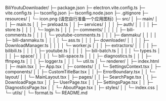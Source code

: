 BiliYoutuDownloader/
├─ package.json
├─ electron.vite.config.ts
├─ vite.config.ts
├─ tsconfig.json
├─ tsconfig.node.json
├─ .gitignore
├─ resources/
│  └─ icon.png (请您自行准备一个应用图标)
├─ src/
│  ├─ main/
│  │  ├─ main.ts
│  │  ├─ preload.ts
│  │  ├─ services/
│  │  │  ├─ auth/
│  │  │  │  ├─ store.ts
│  │  │  │  └─ login.ts
│  │  │  ├─ comments/
│  │  │  │  ├─ bili-comments.ts
│  │  │  │  └─ youtube-comments.ts
│  │  │  ├─ danmaku/
│  │  │  │  ├─ bili-danmaku.ts
│  │  │  │  └─ ass.ts
│  │  │  ├─ downloader/
│  │  │  │  ├─ DownloadManager.ts
│  │  │  │  └─ worker.js
│  │  │  ├─ extractors/
│  │  │  │  ├─ bilibili.ts
│  │  │  │  ├─ youtube.ts
│  │  │  │  ├─ bili-batch.ts
│  │  │  │  └─ types.ts
│  │  │  ├─ space/
│  │  │  │  └─ bili-space.ts
│  │  │  ├─ diagnostics.ts
│  │  │  ├─ ffmpeg.ts
│  │  │  ├─ logger.ts
│  │  │  └─ util.ts
│  └─ renderer/
│     ├─ index.html
│     ├─ main.tsx
│     ├─ App.tsx
│     ├─ contexts/
│     │  └─ SettingsContext.tsx
│     ├─ components/
│     │  ├─ CustomTitleBar.tsx
│     │  ├─ ErrorBoundary.tsx
│     │  └─ layout/
│     │     └─ MainLayout.tsx
│     ├─ pages/
│     │  ├─ SearchPage.tsx
│     │  ├─ DownloadPage.tsx
│     │  ├─ UserPage.tsx
│     │  ├─ SettingsPage.tsx
│     │  ├─ DiagnosticsPage.tsx
│     │  └─ AboutPage.tsx
│     ├─ styles/
│     │  └─ index.css
│     └─ utils/
│        └─ format.ts
└─ README.md